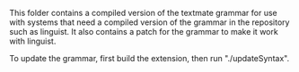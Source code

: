 This folder contains a compiled version of the textmate grammar for use with systems that need a compiled version of the grammar in the repository such as linguist. It also contains a patch for the grammar to make it work with linguist.

To update the grammar, first build the extension, then run "./updateSyntax".
